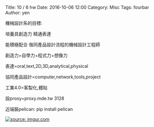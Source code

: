 Title: 10 / 6 hw
Date: 2016-10-06 12:00
Category: Misc
Tags: fourbar
Author: yen




<!-- PELICAN_END_SUMMARY -->
機械設計系的目標:

培養具創造力 精通表達

能積極配合 偕同產品設計流程的機械設計工程師

創造力=自學力+程式力+想像力

表達=oral,text,2D,3D,analytical,physical

協同產品設計=computer,network,tools,project

工業4.0=客製化,體貼

設proxy=proxy.mde.tw 3128

近端裝pelican: pip install pelican

<a href="http://imgur.com/sRuXkDr"><img src="http://i.imgur.com/sRuXkDr.png" title="source: imgur.com" /></a>


